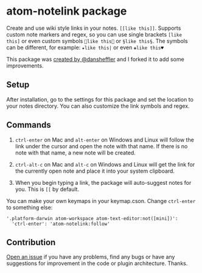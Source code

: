 # atom-notelink package

Create and use wiki style links in your notes. `[[like this]]`. Supports custom note markers and regex, so you can use single brackets `[like this]` or even custom symbols `🔗like this🔗` or `§like this§`. The symbols can be different, for example: `★like this|` or even `❀like this♥`

This package was [created by @dansheffler](https://github.com/dansheffler/zettelkasten-wiki) and I forked it to add some improvements.

## Setup

After installation, go to the settings for this package and set the location to your notes directory. You can also customize the link symbols and regex.

## Commands

1. `ctrl-enter` on Mac and `alt-enter` on Windows and Linux will follow the link under the cursor and open the note with that name. If there is no note with that name, a new note will be created.

2. `ctrl-alt-c` on Mac and `alt-c` on Windows and Linux will get the link for the currently open note and place it into your system clipboard.

3. When you begin typing a link, the package will auto-suggest notes for you. This is `[[` by default.

You can make your own keymaps in your keymap.cson. Change `ctrl-enter` to something else:

```
'.platform-darwin atom-workspace atom-text-editor:not([mini])':
  'ctrl-enter': 'atom-notelink:follow'
```

## Contribution

[Open an issue](https://github.com/xHN35RQ/atom-notelink/issues) if you have any problems, find any bugs or have any suggestions for improvement in the code or plugin architecture. Thanks.
